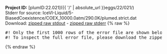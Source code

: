 **Project ID:** [plumID:22.021]({{ '/' | absolute_url }}eggs/22/021/)  
Stderr for source:  IceVI-Liquid/5-BiasedCoexistence/COEX_10000.0atm/290.0K/plumed.strict.dat   
Download: [zipped raw stdout](plumed.strict.dat.plumed_master.stdout.txt.zip) - [zipped raw stderr](plumed.strict.dat.plumed_master.stderr.txt.zip) 
{% raw %}
<pre>
#! Only the first 1000 rows of the error file are shown below
#! To inspect the full error file, please download the zipped raw stderr file above
</pre>
{% endraw %}
